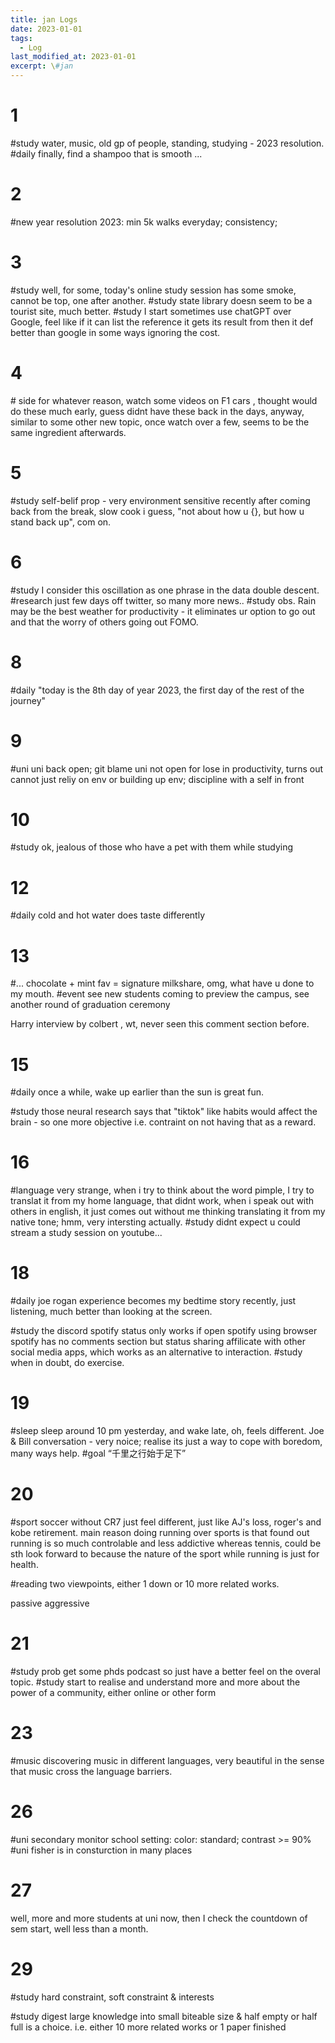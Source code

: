 ```yaml
---
title: jan Logs
date: 2023-01-01
tags:
  - Log
last_modified_at: 2023-01-01
excerpt: \#jan 
---
```


# 1 

\#study water, music, old gp of people, standing, studying - 2023 resolution.
\#daily finally, find a shampoo that is smooth ...

# 2

\#new year resolution 2023: min 5k walks everyday; consistency; 

# 3

\#study well, for some, today's online study session has some smoke, cannot be top, one after another.
\#study state library doesn seem to be a tourist site, much better.
\#study I start sometimes use chatGPT over Google, feel like if it can list the reference it gets its result from then it def better than google in some ways ignoring the cost.

# 4

\# side for whatever reason, watch some videos on F1 cars , thought would do these much early, guess didnt have these back in the days, anyway, similar to some other new topic, once watch over a few, seems to be the same ingredient afterwards.

# 5

\#study self-belif prop - very environment sensitive recently after coming back from the break, slow cook i guess, "not about how u {}, but how u stand back up", com on.

# 6 

\#study I consider this oscillation as one phrase in the data double descent.
\#research just few days off twitter, so many more news..
\#study obs. Rain may be the best weather for productivity - it eliminates ur option to go out and that the worry of others going out FOMO.

# 8

\#daily "today is the 8th day of year 2023, the first day of the rest of the journey"

# 9

\#uni uni back open; git blame uni not open for lose in productivity, turns out cannot just reliy on env or building up env; discipline with a self in front

# 10

\#study ok, jealous of those who have a pet with them while studying

# 12

\#daily cold and hot water does taste differently

# 13

\#... chocolate + mint fav = signature milkshare, omg, what have u done to my mouth.
\#event see new students coming to preview the campus, see another round of graduation ceremony

Harry interview by colbert , wt, never seen this comment section before.

# 15

\#daily once a while, wake up earlier than the sun is great fun.

\#study those neural research says that "tiktok" like habits would affect the brain - so one more objective i.e. contraint on not having that as a reward.

# 16

\#language very strange, when i try to think about the word pimple, I try to translat it from my home language, that didnt work, when i speak out with others in english, it just comes out without me thinking translating it from my native tone; hmm, very intersting actually.
\#study didnt expect u could stream a study session on youtube...

# 18 

\#daily joe rogan experience becomes my bedtime story recently, just listening, much better than looking at the screen.

\#study the discord spotify status only works if open spotify using browser
spotify has no comments section but status sharing affilicate with other social media apps, which works as an alternative to interaction.
\#study when in doubt, do exercise.

# 19

\#sleep sleep around 10 pm yesterday, and wake late, oh, feels different. Joe & Bill conversation - very noice; realise its just a way to cope with boredom, many ways help.
\#goal “千里之行始于足下”

# 20

\#sport soccer without CR7 just feel different, just like AJ's loss, roger's and kobe retirement.
main reason doing running over sports is that found out running is so much controlable and less addictive whereas tennis, could be sth look forward to because the nature of the sport while running is just for health.

\#reading two viewpoints, either 1 down or 10 more related works.

passive aggressive

# 21

\#study prob get some phds podcast so just have a better feel on the overal topic.
\#study start to realise and understand more and more about the power of a community, either online or other form

# 23

\#music discovering music in different languages, very beautiful in the sense that music cross the language barriers.

# 26

\#uni secondary monitor school setting: color: standard; contrast >= 90%
\#uni fisher is in consturction in many places

# 27

well, more and more students at uni now, then  I check the countdown of sem start, well less than a month.

# 29 

\#study hard constraint, soft constraint & interests

\#study digest large knowledge into small biteable size & half empty or half full is a choice. i.e. either 10 more related works or 1 paper finished
